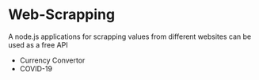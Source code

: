 # Web-Scrapping
A node.js applications for scrapping values from different websites can be used as a free API
- Currency Convertor
- COVID-19 

